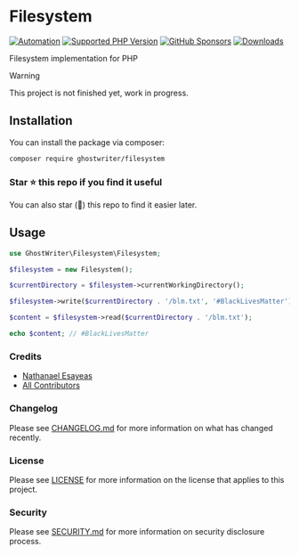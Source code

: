 # Filesystem

[![Automation](https://github.com/ghostwriter/filesystem/actions/workflows/automation.yml/badge.svg)](https://github.com/ghostwriter/filesystem/actions/workflows/automation.yml)
[![Supported PHP Version](https://badgen.net/packagist/php/ghostwriter/filesystem?color=8892bf)](https://www.php.net/supported-versions)
[![GitHub Sponsors](https://img.shields.io/github/sponsors/ghostwriter?label=Sponsor+@ghostwriter/filesystem&logo=GitHub+Sponsors)](https://github.com/sponsors/ghostwriter)
[![Downloads](https://badgen.net/packagist/dt/ghostwriter/filesystem?color=blue)](https://packagist.org/packages/ghostwriter/filesystem)

Filesystem implementation for PHP

> [!WARNING]
>
> This project is not finished yet, work in progress.

## Installation

You can install the package via composer:

``` bash
composer require ghostwriter/filesystem
```

### Star ⭐️ this repo if you find it useful

You can also star (🌟) this repo to find it easier later.

## Usage

```php
use GhostWriter\Filesystem\Filesystem;

$filesystem = new Filesystem();

$currentDirectory = $filesystem->currentWorkingDirectory();

$filesystem->write($currentDirectory . '/blm.txt', '#BlackLivesMatter');

$content = $filesystem->read($currentDirectory . '/blm.txt');

echo $content; // #BlackLivesMatter
```

### Credits

- [Nathanael Esayeas](https://github.com/ghostwriter)
- [All Contributors](https://github.com/ghostwriter/filesystem/contributors)

### Changelog

Please see [CHANGELOG.md](./CHANGELOG.md) for more information on what has changed recently.

### License

Please see [LICENSE](./LICENSE) for more information on the license that applies to this project.

### Security

Please see [SECURITY.md](./SECURITY.md) for more information on security disclosure process.

